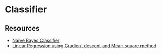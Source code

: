 # Classifier

## Resources
* [Naive Bayes Classifier](https://machinelearningmastery.com/naive-bayes-classifier-scratch-python/)
* [Linear Regression using Gradient descent and Mean square method](https://medium.com/we-are-orb/multivariate-linear-regression-in-python-without-scikit-learn-7091b1d45905)
